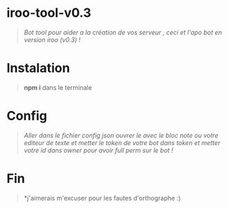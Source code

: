 # iroo-tool-v0.3

> *Bot tool pour aider a la création de vos serveur , ceci et l'apo bot en version iroo (v0.3)  !*

# Instalation

> **npm i** dans le terminale

# Config

> *Aller dans le fichier config json ouvrer le avec le bloc note ou votre editeur de texte et metter le token de votre bot dans token
et metter votre id dans owner pour avoir full perm sur le bot !*

# Fin

> *j'aimerais m'excuser pour les fautes d'orthographe :) 

